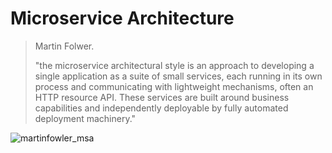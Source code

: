 # Microservice Architecture
> Martin Folwer.
> 
> "the microservice architectural style is an approach to developing a single application as a suite of small services, each running in its own process and communicating with lightweight mechanisms, often an HTTP resource API. These services are built around business capabilities and independently deployable by fully automated deployment machinery."

![martinfowler_msa](https://github.com/user-attachments/assets/fa53fa23-4e32-4891-98a9-05058cafa95e)
